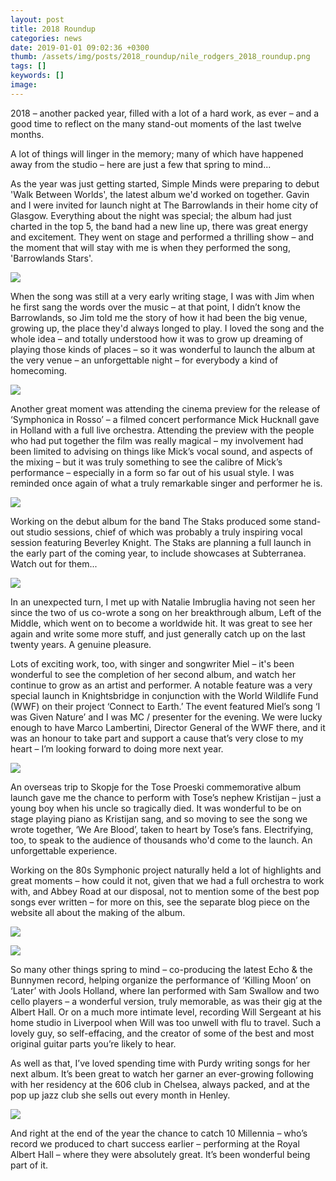 ```yaml
---
layout: post
title: 2018 Roundup
categories: news
date: 2019-01-01 09:02:36 +0300
thumb: /assets/img/posts/2018_roundup/nile_rodgers_2018_roundup.png
tags: []
keywords: []
image: 
---
```


2018 – another packed year, filled with a lot of a hard work, as ever – and a good time to reflect on the many stand-out moments of the last twelve months. 

A lot of things will linger in the memory; many of which have happened away from the studio – here are just a few that spring to mind... 

As the year was just getting started, Simple Minds were preparing to debut 'Walk Between Worlds', the latest album we'd worked on together. Gavin and I were invited for launch night at The Barrowlands in their home city of Glasgow. Everything about the night was special; the album had just charted in the top 5, the band had a new line up, there was great energy and excitement. They went on stage and performed a thrilling show – and the moment that will stay with me is when they performed the song, 'Barrowlands Stars'.

![](/assets/img/posts/2018_roundup/barrowland_2018_roundup.png)

When the song was still at a very early writing stage, I was with Jim when he first sang the words over the music – at that point, I didn’t know the Barrowlands, so Jim told me the story of how it had been the big venue, growing up, the place they'd always longed to play. I loved the song and the whole idea – and totally understood how it was to grow up dreaming of playing those kinds of places – so it was wonderful to launch the album at the very venue – an unforgettable night – for everybody a kind of homecoming.

![](/assets/img/posts/2018_roundup/simple_minds_2018_roundup.png)

Another great moment was attending the cinema preview for the release of ‘Symphonica in Rosso’ – a filmed concert performance Mick Hucknall gave in Holland with a full live orchestra. Attending the preview with the people who had put together the film was really magical – my involvement had been limited to advising on things like Mick’s vocal sound, and aspects of the mixing – but it was truly something to see the calibre of Mick’s performance – especially in a form so far out of his usual style. I was reminded once again of what a truly remarkable singer and performer he is.

![](/assets/img/posts/2018_roundup/mick_hucknall_2018_roundup.png)

Working on the debut album for the band The Staks produced some stand-out studio sessions, chief of which was probably a truly inspiring vocal session featuring Beverley Knight. The Staks are planning a full launch in the early part of the coming year, to include showcases at Subterranea. Watch out for them...

![](/assets/img/posts/2018_roundup/beverley_knight_2018_roundup.png)

In an unexpected turn, I met up with Natalie Imbruglia having not seen her since the two of us co-wrote a song on her breakthrough album, Left of the Middle, which went on to become a worldwide hit. It was great to see her again and write some more stuff, and just generally catch up on the last twenty years. A genuine pleasure.

Lots of exciting work, too, with singer and songwriter Miel – it's been wonderful to see the completion of her second album, and watch her continue to grow as an artist and performer. A notable feature was a very special launch in Knightsbridge in conjunction with the World Wildlife Fund (WWF) on their project ‘Connect to Earth.’ The event featured Miel’s song ‘I was Given Nature’ and I was MC / presenter for the evening. We were lucky enough to have Marco Lambertini, Director General of the WWF there, and it was an honour to take part and support a cause that’s very close to my heart – I’m looking forward to doing more next year.

![](/assets/img/posts/2018_roundup/miel_2018_roundup.png)

An overseas trip to Skopje for the Tose Proeski commemorative album launch gave me the chance to perform with Tose’s nephew Kristijan – just a young boy when his uncle so tragically died. It was wonderful to be on stage playing piano as Kristijan sang, and so moving to see the song we wrote together, ‘We Are Blood’, taken to heart by Tose’s fans. Electrifying, too, to speak to the audience of thousands who'd come to the launch. An unforgettable experience.


Working on the 80s Symphonic project naturally held a lot of highlights and great moments – how could it  not, given that we had a full orchestra to work with, and Abbey Road at our disposal, not to mention some of the best pop songs ever written – for more on this, see the separate blog piece on the website all about the making of the album.

![](/assets/img/posts/2018_roundup/80s_symphonic_2018_roundup.png)

![](/assets/img/posts/2018_roundup/nile_rodgers_2018_roundup.png)

So many other things spring to mind – co-producing the latest Echo & the Bunnymen record, helping organize the performance of ‘Killing Moon’ on ‘Later’ with Jools Holland, where Ian performed with Sam Swallow and two cello players – a wonderful version, truly memorable, as was their gig at the Albert Hall. Or on a much more intimate level, recording Will Sergeant at his home studio in Liverpool when Will was too unwell with flu to travel. Such a lovely guy, so self-effacing, and the creator of some of the best and most original guitar parts you’re likely to hear.

As well as that, I’ve loved spending time with Purdy writing songs for her next album. It’s been great to watch her garner an ever-growing following with her residency at the 606 club in Chelsea, always packed, and at the pop up jazz club she sells out every month in Henley. 

![](/assets/img/posts/2018_roundup/purdy_2018_roundup.png)

And right at the end of the year the chance to catch 10 Millennia – who’s record we produced to chart success earlier –  performing at the Royal Albert Hall – where they were absolutely great. It’s been wonderful being part of it.
